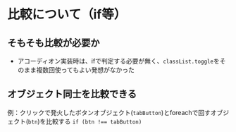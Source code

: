 # 比較について（if等）
## そもそも比較が必要か
- アコーディオン実装時は、ifで判定する必要が無く、`classList.toggle`をそのまま複数回使ってもよい発想がなかった

## オブジェクト同士を比較できる
例：クリックで発火したボタンオブジェクト(`tabButton`)とforeachで回すオブジェクト(`btn`)を比較する
`if (btn !== tabButton)`